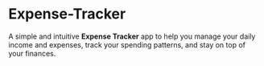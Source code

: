 # Expense-Tracker
A simple and intuitive **Expense Tracker** app to help you manage your daily income and expenses, track your spending patterns, and stay on top of your finances.
